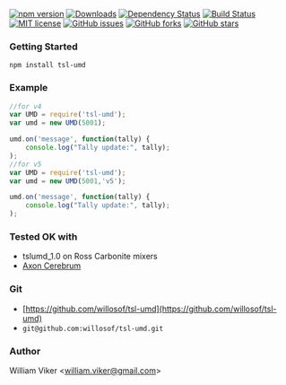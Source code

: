 [![npm version](https://badge.fury.io/js/tsl-umd.svg)](https://badge.fury.io/js/tsl-umd)
[![Downloads](https://img.shields.io/npm/dm/tsl-umd.svg)](https://npmjs.com/tsl-umd)
[![Dependency Status](https://david-dm.org/willosof/tsl-umd.svg)](https://david-dm.org/willosof/tsl-umd)
[![Build Status](https://travis-ci.org/willosof/tsl-umd.svg?branch=master)](https://travis-ci.org/willosof/tsl-umd)
[![MIT license](http://img.shields.io/badge/license-MIT-brightgreen.svg)](http://opensource.org/licenses/MIT)
[![GitHub issues](https://img.shields.io/github/issues/willosof/tsl-umd.svg?style=plastic)](https://github.com/willosof/tsl-umd/issues)
[![GitHub forks](https://img.shields.io/github/forks/willosof/tsl-umd.svg?style=plastic)](https://github.com/willosof/tsl-umd/network)
[![GitHub stars](https://img.shields.io/github/stars/willosof/tsl-umd.svg?style=plastic)](https://github.com/willosof/tsl-umd/stargazers)

### Getting Started

```
npm install tsl-umd
```

### Example ###
```javascript
//for v4
var UMD = require('tsl-umd');
var umd = new UMD(5001);

umd.on('message', function(tally) {
	console.log("Tally update:", tally);
);
//for v5
var UMD = require('tsl-umd');
var umd = new UMD(5001,'v5');

umd.on('message', function(tally) {
	console.log("Tally update:", tally);
);
```

### Tested OK with
* tslumd_1.0 on Ross Carbonite mixers
* [Axon Cerebrum](https://www.axon.tv/productgroup/cerebrum/)

### Git
* [https://github.com/willosof/tsl-umd](https://github.com/willosof/tsl-umd)
* `git@github.com:willosof/tsl-umd.git`

### Author
William Viker <<william.viker@gmail.com>>
